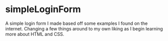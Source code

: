 # simpleLoginForm
A simple login form I made based off some examples I found on the internet. Changing a few things around to my own liking as I begin learning more about HTML and CSS.
